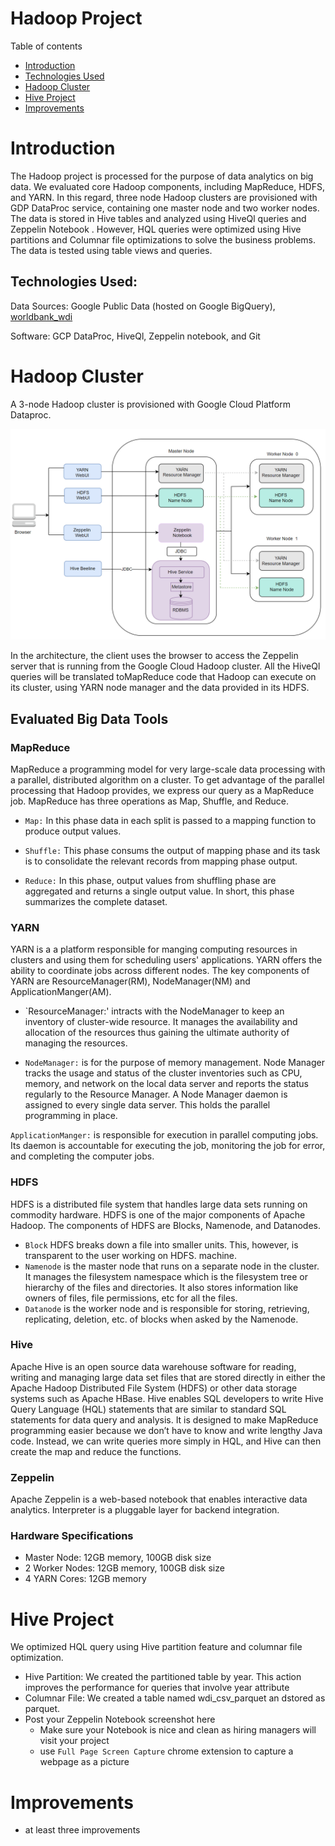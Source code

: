# Hadoop Project
Table of contents
* [Introduction](#Introduction)
* [Technologies Used](#TechnologiesUsed)
* [Hadoop Cluster](#HadoopCluster)
* [Hive Project](#HiveProject)
* [Improvements](#Improvements)

# Introduction
The Hadoop project is processed for the purpose of data analytics on big data. 
We evaluated core Hadoop components, including MapReduce, HDFS, and YARN. In this regard, three node 
Hadoop clusters are provisioned with GDP DataProc service, containing one master node and two worker nodes.
The data is stored in Hive tables and analyzed using HiveQl queries and Zeppelin Notebook . 
However, HQL queries were optimized using Hive partitions and Columnar file optimizations to solve 
the business problems. The data is tested using table views and queries.

## Technologies Used:
Data Sources: Google Public Data (hosted on Google BigQuery), [worldbank_wdi](https://www.notion.so/jarvisdev/Setup-Hadoop-Cluster-04de4b26e5b1454fa2dcaf5f5c475d99#74dbd6c579334e78a7153860beb3d470)

Software: GCP DataProc, HiveQl, Zeppelin notebook, and  Git

# Hadoop Cluster
A 3-node Hadoop cluster is provisioned with Google Cloud Platform Dataproc.
<p align="center">
  <img src="https://github.com/halmasieh/-jarvis_data_eng_HomaAlmasieh/blob/develop/hadoop/assets/Hadoop_Architecture.PNG" alt=""/>
</p>
In the architecture, the client uses the browser to access the Zeppelin server that is running from the Google Cloud Hadoop cluster. All 
the HiveQl queries will be translated toMapReduce code that Hadoop can execute on its cluster, using YARN node manager and the data provided in its HDFS.

## Evaluated Big Data Tools
### MapReduce
MapReduce a programming model for very large-scale data processing with a parallel, distributed algorithm on a cluster. To get advantage 
of the parallel processing that Hadoop provides, we express our query as a MapReduce job. MapReduce has three operations as Map, Shuffle, and Reduce.

- `Map:` In this phase data in each split is passed to a mapping function to produce output values.

- `Shuffle:` This phase consums the output of mapping phase and its task is to consolidate the relevant records from mapping phase output.

- `Reduce:` In this phase, output values from shuffling phase are aggregated and returns a single output value. In short, this phase summarizes the complete dataset.

### YARN
YARN is a a platform responsible for manging computing resources in clusters and using them for scheduling users' applications. YARN offers the ability to coordinate jobs across different nodes. The key components of YARN are ResourceManager(RM), NodeManager(NM) and ApplicationManger(AM). 

- `ResourceManager:' intracts with the NodeManager to keep an inventory of cluster-wide resource. It manages the availability and allocation of the resources thus gaining the ultimate authority of managing the resources.

- `NodeManager:` is for the purpose of memory management. Node Manager tracks the usage and status of the cluster inventories such as CPU, memory, and network on the local data server and reports the status regularly to the Resource Manager. A Node Manager daemon is assigned to every single data server. This holds the parallel programming in place.

`ApplicationManger:` is responsible for execution in parallel computing jobs. Its daemon is accountable for executing the job, monitoring the job for error, and completing the computer jobs.

### HDFS
HDFS is a distributed file system that handles large data sets running on commodity hardware. HDFS is one of the major components of Apache Hadoop. The components of HDFS are Blocks, Namenode, and Datanodes.

- `Block` HDFS breaks down a file into smaller units. This, however, is transparent to the user working on HDFS.  machine.
- `Namenode` is the master node that runs on a separate node in the cluster. It manages the filesystem namespace which is the filesystem tree or hierarchy of the files and directories. It also stores information like owners of files, file permissions, etc for all the files.
- `Datanode` is the worker node and is responsible for storing, retrieving, replicating, deletion, etc. of blocks when asked by the Namenode.  

### Hive 
Apache Hive is an open source data warehouse software for reading, writing and managing large data set files that are stored directly in either the Apache Hadoop Distributed File System (HDFS) or other data storage systems such as Apache HBase. Hive enables SQL developers to write Hive Query Language (HQL) statements that are similar to standard SQL statements for data query and analysis.  It is designed to make MapReduce programming easier because we don’t have to know and write lengthy Java code. Instead, we can write queries more simply in HQL, and Hive can then create the map and reduce the functions.

### Zeppelin
Apache Zeppelin is a web-based notebook that enables interactive data analytics. Interpreter is a pluggable layer for backend integration. 

### Hardware Specifications
- Master Node: 12GB memory, 100GB disk size
- 2 Worker Nodes: 12GB memory, 100GB disk size
- 4 YARN Cores: 12GB memory  

# Hive Project
We optimized HQL query using Hive partition feature and columnar file optimization.
- Hive Partition: We created the partitioned table by year. This action improves the performance for queries that involve year attribute
- Columnar File: We created a table named wdi_csv_parquet an dstored as parquet. 
- Post your Zeppelin Notebook screenshot here
    - Make sure your Notebook is nice and clean as hiring managers will visit your project
    - use `Full Page Screen Capture` chrome extension to capture a webpage as a picture

# Improvements
- at least three improvements
